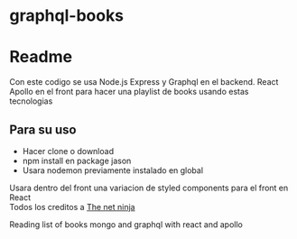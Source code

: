 # graphql-books
<h1>Readme</h1>

<p> Con este codigo se usa Node.js Express y Graphql en el backend. React Apollo en el front para hacer una playlist de books usando estas tecnologias
</P>
<section>
<h2>Para su uso </h2>
<ul>
<li>Hacer clone o download</li>
<li>npm install en package jason</li>
<li>Usara nodemon previamente instalado en global</li>
</ul>
</section>
<footer>
  <section>
    Usara dentro del front una variacion de styled components para el front en React
  </section>
<section>Todos los creditos a 
  <a href='https://github.com/iamshaunjp/graphql-playlist'>The net ninja</a>
  </section>
</footer>

Reading list of books mongo and graphql with react and apollo

